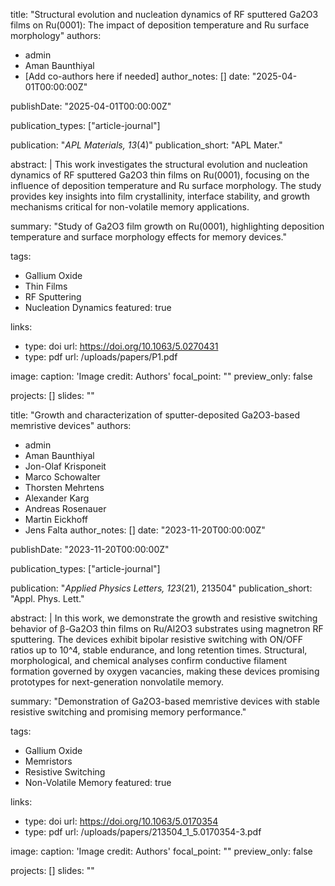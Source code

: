 title: "Structural evolution and nucleation dynamics of RF sputtered Ga2O3 films on Ru(0001): The impact of deposition temperature and Ru surface morphology"
authors:
- admin
- Aman Baunthiyal
- [Add co-authors here if needed]
author_notes: []
date: "2025-04-01T00:00:00Z"

publishDate: "2025-04-01T00:00:00Z"

publication_types: ["article-journal"]

publication: "*APL Materials, 13*(4)"
publication_short: "APL Mater."

abstract: |
  This work investigates the structural evolution and nucleation dynamics of RF sputtered Ga2O3 thin films on Ru(0001), focusing on the influence of deposition temperature and Ru surface morphology. The study provides key insights into film crystallinity, interface stability, and growth mechanisms critical for non-volatile memory applications.

summary: "Study of Ga2O3 film growth on Ru(0001), highlighting deposition temperature and surface morphology effects for memory devices."

tags:
- Gallium Oxide
- Thin Films
- RF Sputtering
- Nucleation Dynamics
featured: true

links:
  - type: doi
    url: https://doi.org/10.1063/5.0270431
  - type: pdf
    url: /uploads/papers/P1.pdf

image:
  caption: 'Image credit: Authors'
  focal_point: ""
  preview_only: false

projects: []
slides: ""

title: "Growth and characterization of sputter-deposited Ga2O3-based memristive devices"
authors:
- admin
- Aman Baunthiyal
- Jon-Olaf Krisponeit
- Marco Schowalter
- Thorsten Mehrtens
- Alexander Karg
- Andreas Rosenauer
- Martin Eickhoff
- Jens Falta
author_notes: []
date: "2023-11-20T00:00:00Z"

publishDate: "2023-11-20T00:00:00Z"

publication_types: ["article-journal"]

publication: "*Applied Physics Letters, 123*(21), 213504"
publication_short: "Appl. Phys. Lett."

abstract: |
  In this work, we demonstrate the growth and resistive switching behavior of β-Ga2O3 thin films on Ru/Al2O3 substrates using magnetron RF sputtering. The devices exhibit bipolar resistive switching with ON/OFF ratios up to 10^4, stable endurance, and long retention times. Structural, morphological, and chemical analyses confirm conductive filament formation governed by oxygen vacancies, making these devices promising prototypes for next-generation nonvolatile memory.

summary: "Demonstration of Ga2O3-based memristive devices with stable resistive switching and promising memory performance."

tags:
- Gallium Oxide
- Memristors
- Resistive Switching
- Non-Volatile Memory
featured: true

links:
  - type: doi
    url: https://doi.org/10.1063/5.0170354
  - type: pdf
    url: /uploads/papers/213504_1_5.0170354-3.pdf

image:
  caption: 'Image credit: Authors'
  focal_point: ""
  preview_only: false

projects: []
slides: ""
